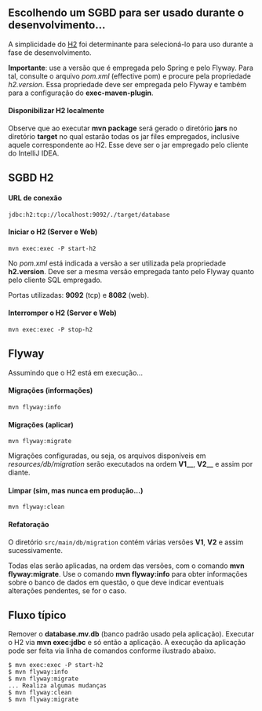 ## Escolhendo um SGBD para ser usado durante o desenvolvimento...
A simplicidade do [H2](http://www.h2database.com) foi determinante para 
selecioná-lo para uso durante a fase de desenvolvimento.

**Importante**: use a versão que é empregada pelo Spring e pelo Flyway. Para tal,
consulte o arquivo _pom.xml_ (effective pom) e procure pela propriedade
_h2.version_. Essa propriedade deve ser empregada pelo Flyway e também
para a configuração do **exec-maven-plugin**.

#### Disponibilizar H2 localmente
Observe que ao executar **mvn package** será gerado o diretório **jars** no 
diretório **target** no qual estarão todas os jar files empregados, inclusive 
aquele correspondente ao H2. Esse deve ser o jar empregado pelo cliente do 
IntelliJ IDEA. 

## SGBD H2

#### URL de conexão
```
jdbc:h2:tcp://localhost:9092/./target/database
```

#### Iniciar o H2 (Server e Web)
 
```mvn exec:exec -P start-h2```
 
No _pom.xml_ está indicada a versão
a ser utilizada pela propriedade **h2.version**. Deve ser a mesma versão empregada tanto pelo 
Flyway quanto pelo cliente SQL empregado.

Portas utilizadas: **9092** (tcp) e **8082** (web).

#### Interromper o H2 (Server e Web)
 
```mvn exec:exec -P stop-h2```

## Flyway
Assumindo que o H2 está em execução...

#### Migrações (informações)

```mvn flyway:info```

#### Migrações (aplicar)

```mvn flyway:migrate```

Migrações configuradas, ou seja, os arquivos disponíveis em 
_resources/db/migration_ serão executados na ordem **V1__**, **V2__** e 
assim por diante.

#### Limpar (sim, mas nunca em produção...)

```mvn flyway:clean```

#### Refatoração

O diretório `src/main/db/migration` contém várias versões **V1**, 
**V2** e assim sucessivamente. 

Todas elas serão aplicadas, na ordem das versões, com o comando
**mvn flyway:migrate**. Use o comando **mvn flyway:info** para obter
informações sobre o banco de dados em questão, o que deve indicar
eventuais alterações pendentes, se for o caso.


## Fluxo típico
Remover o **database.mv.db** (banco padrão usado pela aplicação). Executar o
H2 via **mvn exec:jdbc** e só então a aplicação. A execução da aplicação pode ser
feita via linha de comandos conforme ilustrado abaixo.

```
$ mvn exec:exec -P start-h2
$ mvn flyway:info
$ mvn flyway:migrate
... Realiza algumas mudanças 
$ mvn flyway:clean
$ mvn flyway:migrate
```

